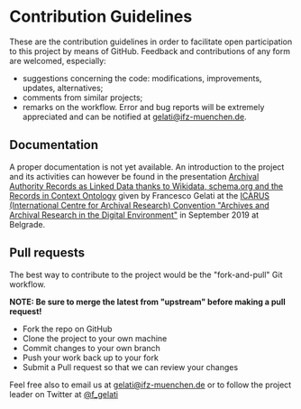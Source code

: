# Contribution Guidelines

These are the contribution guidelines in order to facilitate open participation to this project by means of GitHub.
Feedback and contributions of any form are welcomed, especially:
- suggestions concerning the code: modifications, improvements, updates, alternatives;
- comments from similar projects;
- remarks on the workflow.
Error and bug reports will be extremely appreciated and can be notified at [gelati@ifz-muenchen.de](gelati@ifz-muenchen.de).

## Documentation
A proper documentation is not yet available. An introduction to the project and its activities can however be found in the presentation 
[Archival Authority Records as Linked Data thanks to Wikidata, schema.org and the Records in Context Ontology](https://doi.org/10.5281/zenodo.3465304)
given by Francesco Gelati at the [ICARUS (International Centre for Archival Research) Convention "Archives and Archival Research in the Digital Environment"](https://icar-us.eu/en/event/english-icarus-convention-24/) in September 2019 at Belgrade. 

## Pull requests
The best way to contribute to the project would be the "fork-and-pull" Git workflow.

**NOTE: Be sure to merge the latest from "upstream" before making a pull request!**

- Fork the repo on GitHub
- Clone the project to your own machine
- Commit changes to your own branch
- Push your work back up to your fork
- Submit a Pull request so that we can review your changes

Feel free also to email us at [gelati@ifz-muenchen.de](gelati@ifz-muenchen.de) or to follow the project leader on Twitter at [@f_gelati](https://twitter.com/f_gelati)
